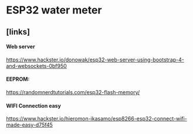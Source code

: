 # ESP32 water meter

## [links]

#### Web server

https://www.hackster.io/donowak/esp32-web-server-using-bootstrap-4-and-websockets-0bf950

#### EEPROM:

https://randomnerdtutorials.com/esp32-flash-memory/

#### WIFI Connection easy

https://www.hackster.io/hieromon-ikasamo/esp8266-esp32-connect-wifi-made-easy-d75f45

